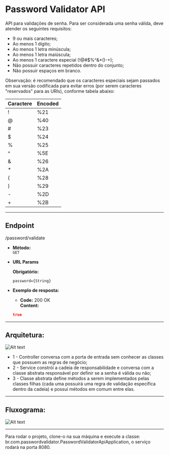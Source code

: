 # Password Validator API

API para validações de senha. Para ser considerada uma senha válida, deve atender os seguintes requisitos:
* 9 ou mais caracteres;
* Ao menos 1 dígito;
* Ao menos 1 letra minúscula;
* Ao menos 1 letra maiúscula;
* Ao menos 1 caractere especial (!@#$%^&*()-+);
* Não possuir caracteres repetidos dentro do conjunto;
* Não possuir espaços em branco.

Observação: é recomendado que os caracteres especiais sejam passados em sua versão codificada para evitar erros (por serem caracteres "reservados" para as URIs), conforme tabela abaixo:

| Caractere | Encoded |
|-----------|---------|
| !         | %21     |
| @         | %40     |
| #         | %23     |
| $         | %24     |
| %         | %25     |
| ^         | %5E     |
| &         | %26     |
| *         | %2A     |
| (         | %28     |
| )         | %29     |
| -         | %2D     |
| +         | %2B     |

---

## **Endpoint**
  /password/validate

* **Método:**\
  `GET`

* **URL Params**

   **Obrigatório:**

   `password={String}`

* **Exemplo de resposta:**

    * **Code:** 200 OK <br />
      **Content:**
   ```json
   true
   ```
  
---
## **Arquitetura:**

![Alt text](https://user-images.githubusercontent.com/51386403/157382746-ae8ec16c-1c5c-4ecc-86f9-000e3f840b06.png "Arquitetura")
* 1 - Controller conversa com a porta de entrada sem conhecer as classes que possuem as regras de negócio;
* 2 - Service constrói a cadeia de responsabilidade e conversa com a classe abstrata responsável por definir se a senha é válida ou não;
* 3 - Classe abstrata define métodos a serem implementados pelas classes filhas (cada uma possuirá uma regra de validação especifica dentro da cadeia) e possuí métodos em comum entre elas.

---
## **Fluxograma:**

![Alt text](https://user-images.githubusercontent.com/51386403/157355440-67ff2507-2112-4c49-8a1a-ec57b83c04f3.png "Fluxograma")

---
Para rodar o projeto, clone-o na sua máquina e execute a classe: br.com.passwordvalidator.PasswordValidatorApiApplication, o serviço rodará na porta 8080.